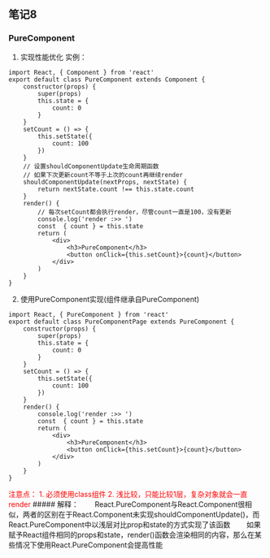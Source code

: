 ## 笔记8
### PureComponent
1. 实现性能优化
实例：
```
import React, { Component } from 'react'
export default class PureComponent extends Component {
    constructor(props) {
        super(props)
        this.state = {
            count: 0
        }
    }
    setCount = () => {
        this.setState({
            count: 100
        })
    }
    // 设置shouldComponentUpdate生命周期函数
    // 如果下次更新count不等于上次的count再继续render
    shouldComponentUpdate(nextProps, nextState) {
        return nextState.count !== this.state.count
    }
    render() {
        // 每次setCount都会执行render，尽管count一直是100，没有更新
        console.log('render :>> ')
        const  { count } = this.state
        return (
            <div>
                <h3>PureComponent</h3>
                <button onClick={this.setCount}>{count}</button>
            </div>
        )
    }
}
```
2. 使用PureComponent实现(组件继承自PureComponent)
```
import React, { PureComponent } from 'react'
export default class PureComponentPage extends PureComponent {
    constructor(props) {
        super(props)
        this.state = {
            count: 0
        }
    }
    setCount = () => {
        this.setState({
            count: 100
        })
    }
    render() {
        console.log('render :>> ')
        const  { count } = this.state
        return (
            <div>
                <h3>PureComponent</h3>
                <button onClick={this.setCount}>{count}</button>
            </div>
        )
    }
}
```
<font color=#FF0000 >
注意点：
1. 必须使用class组件
2. 浅比较，只能比较1层，复杂对象就会一直render
   
</font>
##### 解释：
&emsp;&emsp;React.PureComponent与React.Component很相似，两者的区别在于React.Component未实现shouldComponentUpdate()，而React.PureComponent中以浅层对比prop和state的方式实现了该函数
&emsp;&emsp;如果赋予React组件相同的props和state，render()函数会渲染相同的内容，那么在某些情况下使用React.PureComponent会提高性能